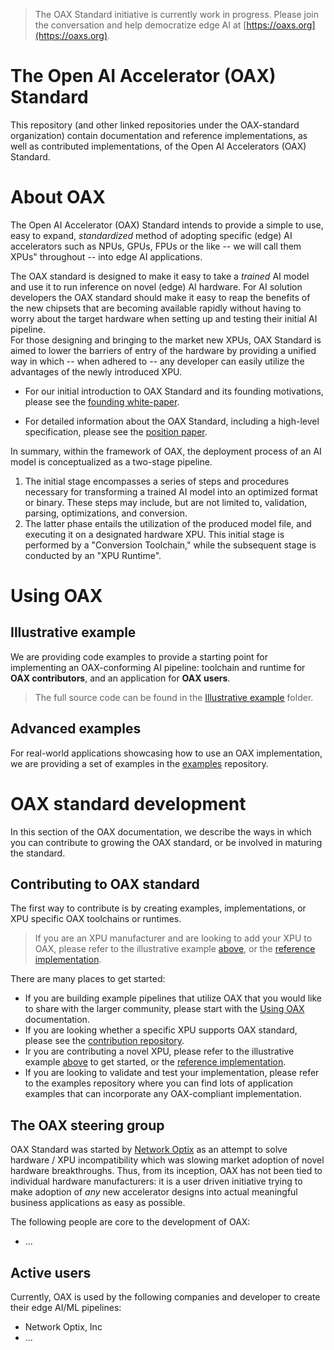 > The OAX Standard initiative is currently work in progress. Please join the conversation and help democratize edge AI
> at [https://oaxs.org](https://oaxs.org).

# The Open AI Accelerator (OAX) Standard

This repository (and other linked repositories under the OAX-standard organization) contain documentation and reference
implementations, as well as contributed implementations, of the Open AI Accelerators (OAX) Standard.

# About OAX

The Open AI Accelerator (OAX) Standard intends to provide a simple to use, easy to expand, *standardized* method of
adopting specific (edge) AI accelerators such as NPUs, GPUs, FPUs or the like
-- we will call them XPUs" throughout -- into edge AI applications.

The OAX standard is designed to make it easy to take a *trained* AI model and use it to run inference on novel (edge) AI
hardware.
For AI solution developers the OAX standard should make it easy to reap the benefits of the new chipsets that are
becoming available rapidly without having to worry about the target hardware when setting up and testing their initial
AI pipeline.   
For those designing and bringing to the market new XPUs, OAX Standard is aimed to lower the barriers of entry of
the hardware by providing a unified way in which -- when adhered to -- any developer can easily utilize the advantages
of the newly introduced XPU.

* For our initial introduction to OAX Standard and its founding motivations, please see
  the [founding white-paper](https://www.networkoptix.com/blog/2024/03/05/introducing-the-open-ai-accelerator-standard).

* For detailed information about the OAX Standard, including a high-level specification, please see
  the [position paper](Position%20paper/oax-paper.pdf).

In summary, within the framework of OAX, the deployment process of an AI model is conceptualized as a two-stage
pipeline.

1. The initial stage encompasses a series of steps and procedures necessary for transforming a trained AI model into an
   optimized format or binary.
   These steps may include, but are not limited to, validation, parsing, optimizations, and conversion.
2. The latter phase entails the utilization of the produced model file, and executing it on a designated hardware XPU.
   This initial stage is performed by a "Conversion Toolchain," while the subsequent stage is conducted by an "XPU
   Runtime".

# Using OAX

## Illustrative example

We are providing code examples to provide a starting point for implementing
an OAX-conforming AI pipeline: toolchain and runtime for **OAX contributors**, and an application for **OAX users**.
> The full source code can be found in the [Illustrative example](Illustrative%20example) folder.

## Advanced examples

For real-world applications showcasing how to use an OAX implementation,
we are providing a set of examples in the [examples](https://github.com/oax-standard/examples) repository.

# OAX standard development

In this section of the OAX documentation, we describe the ways in which you can contribute to growing the OAX standard,
or be involved in maturing the standard.

## Contributing to OAX standard

The first way to contribute is by creating examples, implementations, or XPU specific OAX toolchains or runtimes.

> If you are an XPU manufacturer and are looking to add your XPU to OAX, please refer to the illustrative
> example [above](#illustrative-implementation-example),
> or the [reference implementation](https://github.com/oax-standard/reference-implementation).

There are many places to get started:

* If you are building example pipelines that utilize OAX that you would like to share with the larger community, please
  start with the [Using OAX](#using-oax) documentation.
* If you are looking whether a specific XPU supports OAX standard, please see
  the [contribution repository](https://github.com/oax-standard/contributions).
* Ir you are contributing a novel XPU, please refer to the illustrative
  example [above](#illustrative-implementation-example) to get started, or
  the [reference implementation](https://github.com/oax-standard/reference-implementation).
* If you are looking to validate and test your implementation, please refer to the examples repository where you can
  find lots of application examples that can incorporate any OAX-compliant implementation.

## The OAX steering group

OAX Standard was started by [Network Optix](https://www.networkoptix.com/) as an attempt to solve hardware / XPU
incompatibility
which was slowing market adoption of novel hardware breakthroughs. Thus, from its inception, OAX has not been tied to
individual hardware manufacturers: it is a user driven initiative trying to make adoption of *any* new accelerator
designs into actual meaningful business applications as easy as possible.

The following people are core to the development of OAX:

* ...

## Active users

Currently, OAX is used by the following companies and developer to create their edge AI/ML pipelines:

* Network Optix, Inc
* ...